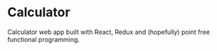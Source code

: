 Calculator
=======================

Calculator web app built with React, Redux and (hopefully) point free functional programming.
